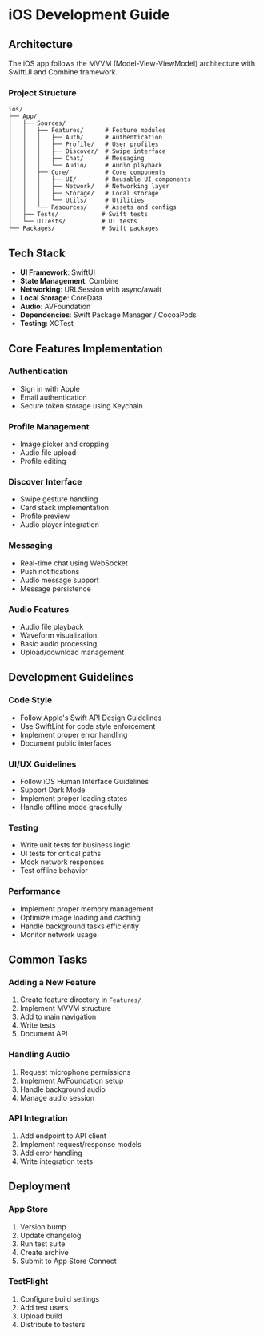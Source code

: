 # iOS Development Guide

## Architecture

The iOS app follows the MVVM (Model-View-ViewModel) architecture with SwiftUI and Combine framework.

### Project Structure

```
ios/
├── App/
│   ├── Sources/
│   │   ├── Features/      # Feature modules
│   │   │   ├── Auth/      # Authentication
│   │   │   ├── Profile/   # User profiles
│   │   │   ├── Discover/  # Swipe interface
│   │   │   ├── Chat/      # Messaging
│   │   │   └── Audio/     # Audio playback
│   │   ├── Core/          # Core components
│   │   │   ├── UI/        # Reusable UI components
│   │   │   ├── Network/   # Networking layer
│   │   │   ├── Storage/   # Local storage
│   │   │   └── Utils/     # Utilities
│   │   └── Resources/     # Assets and configs
│   ├── Tests/            # Swift tests
│   └── UITests/          # UI tests
└── Packages/             # Swift packages
```

## Tech Stack

- **UI Framework**: SwiftUI
- **State Management**: Combine
- **Networking**: URLSession with async/await
- **Local Storage**: CoreData
- **Audio**: AVFoundation
- **Dependencies**: Swift Package Manager / CocoaPods
- **Testing**: XCTest

## Core Features Implementation

### Authentication
- Sign in with Apple
- Email authentication
- Secure token storage using Keychain

### Profile Management
- Image picker and cropping
- Audio file upload
- Profile editing

### Discover Interface
- Swipe gesture handling
- Card stack implementation
- Profile preview
- Audio player integration

### Messaging
- Real-time chat using WebSocket
- Push notifications
- Audio message support
- Message persistence

### Audio Features
- Audio file playback
- Waveform visualization
- Basic audio processing
- Upload/download management

## Development Guidelines

### Code Style
- Follow Apple's Swift API Design Guidelines
- Use SwiftLint for code style enforcement
- Implement proper error handling
- Document public interfaces

### UI/UX Guidelines
- Follow iOS Human Interface Guidelines
- Support Dark Mode
- Implement proper loading states
- Handle offline mode gracefully

### Testing
- Write unit tests for business logic
- UI tests for critical paths
- Mock network responses
- Test offline behavior

### Performance
- Implement proper memory management
- Optimize image loading and caching
- Handle background tasks efficiently
- Monitor network usage

## Common Tasks

### Adding a New Feature
1. Create feature directory in `Features/`
2. Implement MVVM structure
3. Add to main navigation
4. Write tests
5. Document API

### Handling Audio
1. Request microphone permissions
2. Implement AVFoundation setup
3. Handle background audio
4. Manage audio session

### API Integration
1. Add endpoint to API client
2. Implement request/response models
3. Add error handling
4. Write integration tests

## Deployment

### App Store
1. Version bump
2. Update changelog
3. Run test suite
4. Create archive
5. Submit to App Store Connect

### TestFlight
1. Configure build settings
2. Add test users
3. Upload build
4. Distribute to testers 